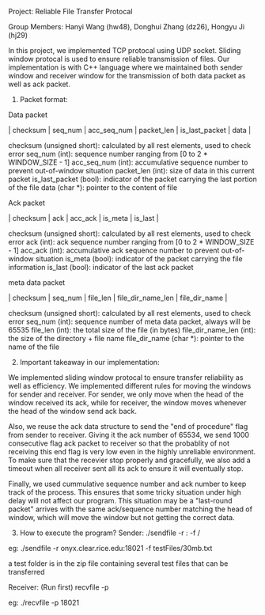 Project: Reliable File Transfer Protocal

Group Members:
Hanyi Wang (hw48), Donghui Zhang (dz26), Hongyu Ji (hj29)

In this project, we implemented TCP protocal using UDP socket. Sliding window protocal is used to ensure reliable transmission of files. Our implementation is with C++ language where we maintained both sender window and receiver window for the transmission of both data packet as well as ack packet.

1. Packet format:

Data packet

| checksum | seq_num | acc_seq_num | packet_len | is_last_packet | data |

checksum (unsigned short): calculated by all rest elements, used to check error
seq_num (int): sequence number ranging from [0 to 2 * WINDOW_SIZE - 1]
acc_seq_num (int): accumulative sequence number to prevent out-of-window situation
packet_len (int): size of data in this current packet
is_last_packet (bool): indicator of the packet carrying the last portion of the file
data (char *): pointer to the content of file

Ack packet

| checksum | ack | acc_ack | is_meta | is_last |

checksum (unsigned short): calculated by all rest elements, used to check error
ack (int): ack sequence number ranging from [0 to 2 * WINDOW_SIZE - 1]
acc_ack (int): accumulative ack sequence number to prevent out-of-window situation
is_meta (bool): indicator of the packet carrying the file information
is_last (bool): indicator of the last ack packet

meta data packet

| checksum | seq_num | file_len | file_dir_name_len | file_dir_name |

checksum (unsigned short): calculated by all rest elements, used to check error
seq_num (int): sequence number of meta data packet, always will be 65535
file_len (int): the total size of the file (in bytes)
file_dir_name_len (int): the size of the directory + file name
file_dir_name (char *): pointer to the name of the file


2. Important takeaway in our implementation:

We implemented sliding window protocal to ensure transfer reliability as well as efficiency. We implemented different rules for moving the windows for sender and receiver. For sender, we only move when the head of the window received its ack, while for receiver, the window moves whenever the head of the window send ack back.

Also, we reuse the ack data structure to send the "end of procedure" flag from sender to receiver. Giving it the ack number of 65534, we send 1000 consecutive flag ack packet to receiver so that the probablity of not receiving this end flag is very low even in the highly unreliable environment. To make sure that the recevier stop properly and gracefully, we also add a timeout when all receiver sent all its ack to ensure it will eventually stop.

Finally, we used cummulative sequence number and ack number to keep track of the process. This ensures that some tricky situation under high delay will not affect our program. This situation may be a "last-round packet" arrives with the same ack/sequence number matching the head of window, which will move the window but not getting the correct data.


3. How to execute the program?
Sender:
./sendfile -r <recv host>:<recv port> -f <subdir>/<filename>

eg:
./sendfile -r onyx.clear.rice.edu:18021 -f testFiles/30mb.txt

a test folder is in the zip file containing several test files that can be transferred 


Receiver: (Run first)
recvfile -p <recv port>

eg: 
./recvfile -p 18021

